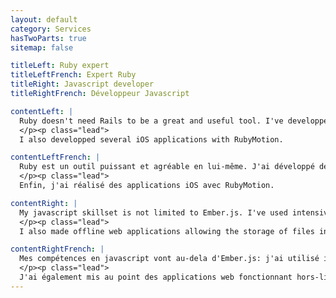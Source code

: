 ```yaml
---
layout: default
category: Services
hasTwoParts: true
sitemap: false

titleLeft: Ruby expert
titleLeftFrench: Expert Ruby
titleRight: Javascript developer
titleRightFrench: Développeur Javascript

contentLeft: |
  Ruby doesn't need Rails to be a great and useful tool. I've developped applications in lighter frameworks such as Sinatra when Rails was not necessary, as well as many command-line utilities over the years.
  </p><p class="lead">
  I also developped several iOS applications with RubyMotion.

contentLeftFrench: |
  Ruby est un outil puissant et agréable en lui-même. J'ai développé des applications web avec Sinatra pour les projets où Rails n'était pas la solution la plus adaptée. J'ai également mis au point plusieurs utilitaires pour ligne de commande au fil des années.
  </p><p class="lead">
  Enfin, j'ai réalisé des applications iOS avec RubyMotion.

contentRight: |
  My javascript skillset is not limited to Ember.js. I've used intensively jQuery, programmed in other frameworks such as Backbone.js or Angular.js, and developped real-time features with technologies such as websockets or server-side events.
  </p><p class="lead">
  I also made offline web applications allowing the storage of files in the browser, and also server-side applications and tools with node.js.

contentRightFrench: |
  Mes compétences en javascript vont au-dela d'Ember.js: j'ai utilisé intensivement jQuery ainsi que d'autres frameworks tels que Backbone.js ou Angular.js, ainsi que développé des applications avec des fonctionnalités temps-réel utilisant les websockets ou les server-side events.
  </p><p class="lead">
  J'ai également mis au point des applications web fonctionnant hors-ligne qui permettaient de stocker des fichiers dans la mémoire du navigateur, et pour finir des applications serveur avec node.js
---
```

